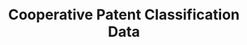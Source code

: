 ---
bigquery: https://console.cloud.google.com/bigquery?p=patents-public-data&d=cpc&page=dataset
citation: '“Cooperative Patent Classification” by the EPO and USPTO, for public use. '
contributors: EPO, USPTO
cost: None
description: Cooperative Patent Classification Data contains the scheme and definitions
  of the Cooperative Patent Classification system for classifying patent documents.
  The CPC is the result of a partnership between the EPO and the USPTO in their joint
  effort to develop a common, internationally compatible classification system for
  technical documents, in particular patent publications, which will be used by both
  offices in the patent granting process
documentation: https://www.cooperativepatentclassification.org/cpcSchemeAndDefinitions
last_edit: Mon, 04 Apr 2022 19:07:06 GMT
location: https://www.cooperativepatentclassification.org/index
maintained_by: USPTO, EPO
schema_fields: '[''title_full'', ''ipcConcordant'', ''informative_references'', ''applicationReferences'',
  ''informativeReferences'', ''title_part'', ''residualReferences'', ''breakdownCode'',
  ''limitingReferences'', ''dateRevised'', ''titlePart'', ''ipc_concordant'', ''synonyms'',
  ''symbol'', ''notAllocatable'', ''level'', ''breakdown_code'', ''children'', ''definition'',
  ''sizeCache'', ''child_groups'', ''glossary'', ''residual_references'', ''limiting_references'',
  ''application_references'', ''date_revised'', ''status'', ''titleFull'', ''childGroups'',
  ''parents'', ''additional_only'', ''not_allocatable'']'
shortname: cooperative_patent_classification
tags:
- patents
- science
title: Cooperative Patent Classification Data
uuid: 984374a7-16e9-4b35-9445-458daceb01bf
---